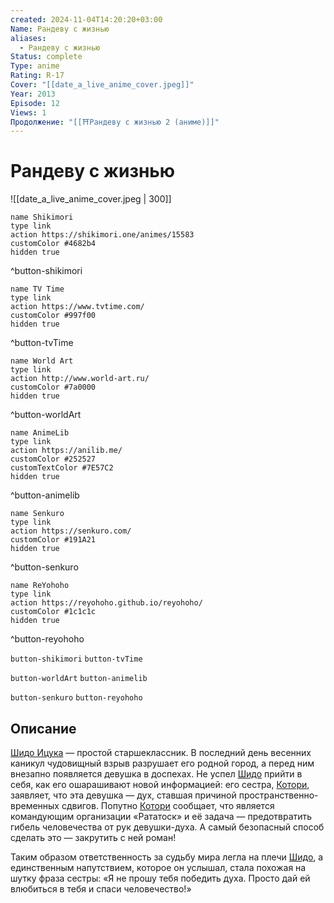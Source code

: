 ```yaml
---
created: 2024-11-04T14:20:20+03:00
Name: Рандеву с жизнью
aliases:
  - Рандеву с жизнью
Status: complete
Type: anime
Rating: R-17
Cover: "[[date_a_live_anime_cover.jpeg]]"
Year: 2013
Episode: 12
Views: 1
Продолжение: "[[⛩️Рандеву с жизнью 2 (аниме)]]"
---
```


# Рандеву с жизнью

![[date_a_live_anime_cover.jpeg | 300]]

```button
name Shikimori
type link
action https://shikimori.one/animes/15583
customColor #4682b4
hidden true
```
^button-shikimori

```button
name TV Time
type link
action https://www.tvtime.com/
customColor #997f00
hidden true
```
^button-tvTime

```button
name World Art
type link
action http://www.world-art.ru/
customColor #7a0000
hidden true
```
^button-worldArt

```button
name AnimeLib
type link
action https://anilib.me/
customColor #252527
customTextColor #7E57C2
hidden true
```
^button-animelib

```button
name Senkuro
type link
action https://senkuro.com/
customColor #191A21
hidden true
```
^button-senkuro

```button
name ReYohoho
type link
action https://reyohoho.github.io/reyohoho/
customColor #1c1c1c
hidden true
```
^button-reyohoho

`button-shikimori` `button-tvTime`

`button-worldArt` `button-animelib`

`button-senkuro` `button-reyohoho`

## Описание

[Шидо Ицука](https://shikimori.one/characters/65257-shidou-itsuka) — простой старшеклассник. В последний день весенних каникул чудовищный взрыв разрушает его родной город, а перед ним внезапно появляется девушка в доспехах. Не успел [Шидо](https://shikimori.one/characters/65257-shidou-itsuka) прийти в себя, как его ошарашивают новой информацией: его сестра, [Котори](https://shikimori.one/characters/65263-kotori-itsuka), заявляет, что эта девушка — дух, ставшая причиной пространственно-временных сдвигов. Попутно [Котори](https://shikimori.one/characters/65263-kotori-itsuka) сообщает, что является командующим организации «Рататоск» и её задача — предотвратить гибель человечества от рук девушки-духа. А самый безопасный способ сделать это — закрутить с ней роман!

Таким образом ответственность за судьбу мира легла на плечи [Шидо](https://shikimori.one/characters/65257-shidou-itsuka), а единственным напутствием, которое он услышал, стала похожая на шутку фраза сестры: «Я не прошу тебя победить духа. Просто дай ей влюбиться в тебя и спаси человечество!»

